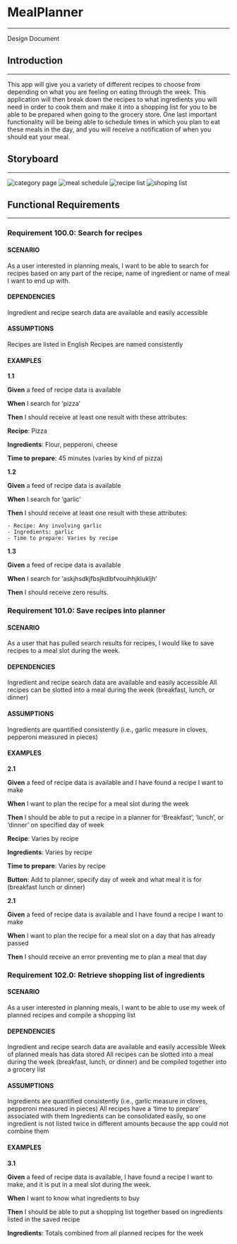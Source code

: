 # MealPlanner
---
Design Document

## Introduction
---

This app will give you a variety of different recipes to choose from depending on what you are feeling on eating through the week.  This application will then break down the recipes to what ingredients you will need in order to cook them and make it into a shopping list for you to be able to be prepared when going to the grocery store.  One last important functionality will be being able to schedule times in which you plan to eat these meals in the day, and you will receive a notification of when you should eat your meal.

## Storyboard
---

![category page](https://user-images.githubusercontent.com/65302404/106343773-105a9680-6275-11eb-8c60-54820fa60255.jpg)
![meal schedule](https://user-images.githubusercontent.com/65302404/106343774-118bc380-6275-11eb-910e-0738656c8017.jpg)
![recipe list](https://user-images.githubusercontent.com/65302404/106343776-13ee1d80-6275-11eb-8fcb-6fa73de2c274.jpg)
![shoping list](https://user-images.githubusercontent.com/65302404/106343777-13ee1d80-6275-11eb-8c0b-40fc4edc7147.jpg)

## Functional Requirements
---

### Requirement 100.0: Search for recipes
#### SCENARIO
As a user interested in planning meals, I want to be able to search for recipes based on any part of the recipe; name of ingredient or name of meal I want to end up with.
#### DEPENDENCIES
Ingredient and recipe search data are available and easily accessible
#### ASSUMPTIONS
Recipes are listed in English
Recipes are named consistently
#### EXAMPLES
**1.1**

**Given** a feed of recipe data is available

**When** I search for ‘pizza’

**Then** I should receive at least one result with these attributes:

**Recipe**: Pizza

**Ingredients**: Flour, pepperoni, cheese

**Time to prepare**: 45 minutes (varies by kind of pizza)

**1.2**

**Given** a feed of recipe data is available

**When** I search for ‘garlic’

**Then** I should receive at least one result with these attributes:

	- Recipe: Any involving garlic
	- Ingredients: garlic
	- Time to prepare: Varies by recipe
**1.3**

**Given** a feed of recipe data is available

**When** I search for ‘askjhsdkjfbsjkdlbfvouihhjklukljh’

**Then** I should receive zero results.


### Requirement 101.0: Save recipes into planner
#### SCENARIO
As a user that has pulled search results for recipes, I would like to save recipes to a meal slot during the week.
#### DEPENDENCIES
Ingredient and recipe search data are available and easily accessible
All recipes can be slotted into a meal during the week (breakfast, lunch, or dinner)
#### ASSUMPTIONS
Ingredients are quantified consistently (i.e., garlic measure in cloves, pepperoni measured in pieces)
#### EXAMPLES
**2.1**

**Given** a feed of recipe data is available and I have found a recipe I want to make

**When** I want to plan the recipe for a meal slot during the week

**Then** I should be able to put a recipe in a planner for ‘Breakfast’, ‘lunch’, or ‘dinner’ on specified day of week

**Recipe**: Varies by recipe

**Ingredients**: Varies by recipe

**Time to prepare**: Varies by recipe

**Button**: Add to planner, specify day of week and what meal it is for (breakfast lunch or dinner)

**2.1**

**Given** a feed of recipe data is available and I have found a recipe I want to make

**When** I want to plan the recipe for a meal slot on a day that has already passed

**Then** I should receive an error preventing me to plan a meal that day

### Requirement 102.0: Retrieve shopping list of ingredients
#### SCENARIO
As a user interested in planning meals, I want to be able to use my week of planned recipes and compile a shopping list
#### DEPENDENCIES
Ingredient and recipe search data are available and easily accessible
Week of planned meals has data stored
All recipes can be slotted into a meal during the week (breakfast, lunch, or dinner) and be
compiled together into a grocery list
#### ASSUMPTIONS
Ingredients are quantified consistently (i.e., garlic measure in cloves, pepperoni measured in pieces)
All recipes have a ‘time to prepare’ associated with them
Ingredients can be consolidated easily, so one ingredient is not listed twice in different amounts because the app could not combine them
#### EXAMPLES
**3.1**

**Given** a feed of recipe data is available, I have found a recipe I want to make, and it is put in a meal slot during the week.

**When** I want to know what ingredients to buy

**Then** I should be able to put a shopping list together based on ingredients listed in the saved recipe

**Ingredients**: Totals combined from all planned recipes for the week


